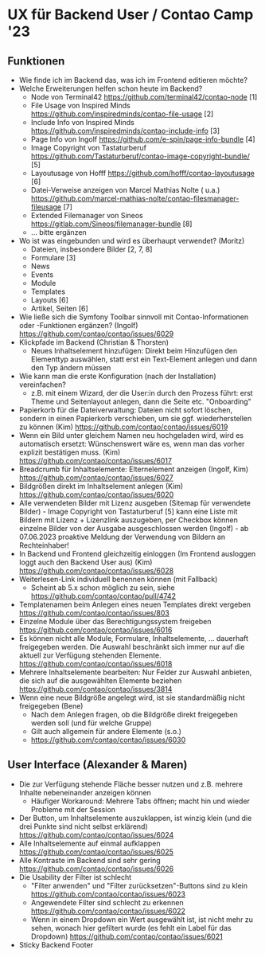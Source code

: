 # UX für Backend User / Contao Camp '23

## Funktionen

* Wie finde ich im Backend das, was ich im Frontend editieren möchte?
* Welche Erweiterungen helfen schon heute im Backend?
    * Node von Terminal42 https://github.com/terminal42/contao-node [1]
    * File Usage von Inspired Minds https://github.com/inspiredminds/contao-file-usage [2]
    * Include Info von Inspired Minds https://github.com/inspiredminds/contao-include-info [3]
    * Page Info von Ingolf https://github.com/e-spin/page-info-bundle [4]
    * Image Copyright von Tastaturberuf https://github.com/Tastaturberuf/contao-image-copyright-bundle/ [5]
    * Layoutusage von Hofff https://github.com/hofff/contao-layoutusage [6]
    * Datei-Verweise anzeigen von Marcel Mathias Nolte (
      u.a.) https://github.com/marcel-mathias-nolte/contao-filesmanager-fileusage [7]
    * Extended Filemanager von Sineos https://gitlab.com/Sineos/filemanager-bundle [8]
    * ... bitte ergänzen
* Wo ist was eingebunden und wird es überhaupt verwendet? (Moritz)
    * Dateien, insbesondere Bilder [2, 7, 8]
    * Formulare [3]
    * News
    * Events
    * Module
    * Templates
    * Layouts [6]
    * Artikel, Seiten [6]
* Wie ließe sich die Symfony Toolbar sinnvoll mit Contao-Informationen oder -Funktionen ergänzen? (Ingolf) https://github.com/contao/contao/issues/6029
* Klickpfade im Backend (Christian & Thorsten)
    * Neues Inhaltselement hinzufügen: Direkt beim Hinzufügen den Elementtyp auswählen, statt erst ein Text-Element
      anlegen und dann den Typ ändern müssen
* Wie kann man die erste Konfiguration (nach der Installation) vereinfachen?
    * z.B. mit einem Wizard, der die User:in durch den Prozess führt: erst Theme und Seitenlayout anlegen, dann die
      Seite etc. "Onboarding"
* Papierkorb für die Dateiverwaltung: Dateien nicht sofort löschen, sondern in einen Papierkorb verschieben, um sie ggf.
  wiederherstellen zu können (Kim) https://github.com/contao/contao/issues/6019
* Wenn ein Bild unter gleichem Namen neu hochgeladen wird, wird es automatisch ersetzt: Wünschenswert wäre es, wenn man
  das vorher explizit bestätigen muss. (Kim) https://github.com/contao/contao/issues/6017
* Breadcrumb für Inhaltselemente: Elternelement anzeigen (Ingolf, Kim) https://github.com/contao/contao/issues/6027
* Bildgrößen direkt im Inhaltselement anlegen (Kim) https://github.com/contao/contao/issues/6020
* Alle verwendeten Bilder mit Lizenz ausgeben (Sitemap für verwendete Bilder) - Image Copyright von Tastaturberuf [5]
  kann eine Liste mit Bildern mit Lizenz + Lizenzlink auszugeben, per Checkbox können einzelne Bilder von der Ausgabe
  ausgeschlossen werden (Ingolf) - ab 07.06.2023 proaktive Meldung der Verwendung von Bildern an Rechteinhaber!
* In Backend und Frontend gleichzeitig einloggen (Im Frontend ausloggen loggt auch den Backend User aus) (Kim) https://github.com/contao/contao/issues/6028
* Weiterlesen-Link individuell benennen können (mit Fallback)
    * Scheint ab 5.x schon möglich zu sein, siehe https://github.com/contao/contao/pull/4742
* Templatenamen beim Anlegen eines neuen Templates direkt vergeben https://github.com/contao/contao/issues/803
* Einzelne Module über das Berechtigungssystem freigeben https://github.com/contao/contao/issues/6016
* Es können nicht alle Module, Formulare, Inhaltselemente, ... dauerhaft freigegeben werden. Die Auswahl beschränkt sich
  immer nur auf die aktuell zur Verfügung stehenden Elemente. https://github.com/contao/contao/issues/6018
* Mehrere Inhaltselemente bearbeiten: Nur Felder zur Auswahl anbieten, die sich auf die ausgewählten Elemente
  beziehen https://github.com/contao/contao/issues/3814
* Wenn eine neue Bildgröße angelegt wird, ist sie standardmäßig nicht freigegeben (Bene)
    * Nach dem Anlegen fragen, ob die Bildgröße direkt freigegeben werden soll (und für welche Gruppe)
    * Gilt auch allgemein für andere Elemente (s.o.)
    * https://github.com/contao/contao/issues/6030


## User Interface (Alexander & Maren)

* Die zur Verfügung stehende Fläche besser nutzen und z.B. mehrere Inhalte nebeneinander anzeigen können
    * Häufiger Workaround: Mehrere Tabs öffnen; macht hin und wieder Probleme mit der Session
* Der Button, um Inhaltselemente auszuklappen, ist winzig klein (und die drei Punkte sind nicht selbst erklärend) https://github.com/contao/contao/issues/6024
* Alle Inhaltselemente auf einmal aufklappen https://github.com/contao/contao/issues/6025
* Alle Kontraste im Backend sind sehr gering https://github.com/contao/contao/issues/6026
* Die Usability der Filter ist schlecht
    * "Filter anwenden" und "Filter zurücksetzen"-Buttons sind zu klein https://github.com/contao/contao/issues/6023
    * Angewendete Filter sind schlecht zu erkennen https://github.com/contao/contao/issues/6022
    * Wenn in einem Dropdown ein Wert ausgewählt ist, ist nicht mehr zu sehen, wonach hier gefiltert wurde (es fehlt ein
      Label für das Dropdown) https://github.com/contao/contao/issues/6021
* Sticky Backend Footer

